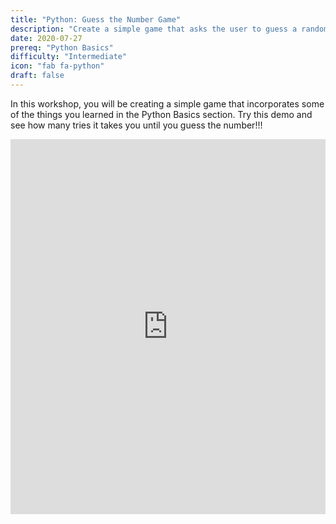 ```yaml
---
title: "Python: Guess the Number Game"
description: "Create a simple game that asks the user to guess a randomly generated number"
date: 2020-07-27
prereq: "Python Basics"
difficulty: "Intermediate"
icon: "fab fa-python"
draft: false
---
```


In this workshop, you will be creating a simple game that incorporates some of the things you learned in the Python Basics section. Try this demo and see how many tries it takes you until you guess the number!!!

<iframe src="https://trinket.io/embed/python/63815a963b?outputOnly=true&start=result" width="100%" height="600" frameborder="0" marginwidth="0" marginheight="0" allowfullscreen></iframe>